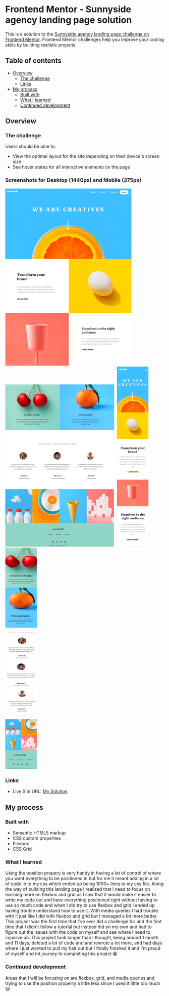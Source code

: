 # Frontend Mentor - Sunnyside agency landing page solution

This is a solution to the [Sunnyside agency landing page challenge on Frontend Mentor](https://www.frontendmentor.io/challenges/sunnyside-agency-landing-page-7yVs3B6ef). Frontend Mentor challenges help you improve your coding skills by building realistic projects.

## Table of contents

- [Overview](#overview)
  - [The challenge](#the-challenge)
  - [Links](#links)
- [My process](#my-process)
  - [Built with](#built-with)
  - [What I learned](#what-i-learned)
  - [Continued development](#continued-development)


## Overview

### The challenge

Users should be able to:

- View the optimal layout for the site depending on their device's screen size
- See hover states for all interactive elements on the page

### Screenshots for Desktop (1440px) and Mobile (375px)

<img src="screenshots/desktop-1440px.png" width="400"/> <img src="screenshots/desktop-1440px-2.png" width="350"/>
<img src="screenshots/mobile-375px.png" width="100"/> <img src="screenshots/mobile-375px-2.png" width="100" height="700" />

### Links

- Live Site URL: [My Solution](https://leslielopez25.github.io/sunnyside-agency-landing-page-main/)

## My process

### Built with

- Semantic HTML5 markup
- CSS custom properties
- Flexbox
- CSS Grid

### What I learned

Using the position propery is very handy in having a lot of control of where you want everything to be positioned in but for me it meant adding in a lot of code in to my css which ended up being 1000+ lines to my css file. Along the way of building this landing page I realized that I need to focus on learning more on flexbox and grid as I saw that it would make it easier to write my code out and have everything positioned right without having to use so much code and when I did try to use flexbox and grid I ended up having trouble understand how to use it. With media queries I had trouble with it just like I did with flexbox and grid but I managed a bit more better. This project was the first time that I've ever did a challenge for and the first time that I didn't follow a tutorial but instead did on my own and had to figure out the issues with the code on myself and see where I need to imporve on. This project took longer than I thought, being around 1 month and 11 days, deleted a lot of code and and rewrote a lot more, and had days where I just wanted to pull my hair out but I finally finished it and I'm proud of myself and mt journey to completing this project :grin:

### Continued development

Areas that I will be focusing on are flexbox, grid, and media queries and trying to use the position property a little less since I used it little too much :laughing:
